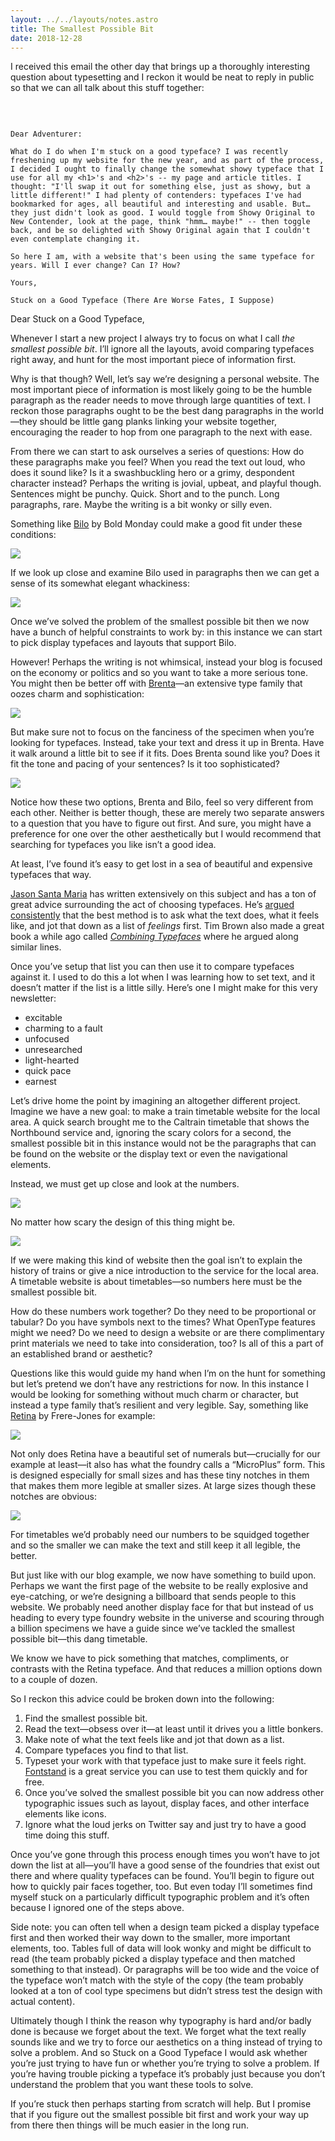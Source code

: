 ```yaml
---
layout: ../../layouts/notes.astro
title: The Smallest Possible Bit
date: 2018-12-28
---
```


I received this email the other day that brings up a thoroughly interesting question about typesetting and I reckon it would be neat to reply in public so that we can all talk about this stuff together:

<br />

```

Dear Adventurer:

What do I do when I'm stuck on a good typeface? I was recently freshening up my website for the new year, and as part of the process, I decided I ought to finally change the somewhat showy typeface that I use for all my <h1>'s and <h2>'s -- my page and article titles. I thought: "I'll swap it out for something else, just as showy, but a little different!" I had plenty of contenders: typefaces I've had bookmarked for ages, all beautiful and interesting and usable. But… they just didn't look as good. I would toggle from Showy Original to New Contender, look at the page, think "hmm… maybe!" -- then toggle back, and be so delighted with Showy Original again that I couldn't even contemplate changing it.

So here I am, with a website that's been using the same typeface for years. Will I ever change? Can I? How?

Yours,

Stuck on a Good Typeface (There Are Worse Fates, I Suppose)

```

Dear Stuck on a Good Typeface,

Whenever I start a new project I always try to focus on what I call _the smallest possible bit_. I’ll ignore all the layouts, avoid comparing typefaces right away, and hunt for the most important piece of information first.

Why is that though? Well, let’s say we’re designing a personal website. The most important piece of information is most likely going to be the humble paragraph as the reader needs to move through large quantities of text. I reckon those paragraphs ought to be the best dang paragraphs in the world—they should be little gang planks linking your website together, encouraging the reader to hop from one paragraph to the next with ease.

From there we can start to ask ourselves a series of questions: How do these paragraphs make you feel? When you read the text out loud, who does it sound like? Is it a swashbuckling hero or a grimy, despondent character instead? Perhaps the writing is jovial, upbeat, and playful though. Sentences might be punchy. Quick. Short and to the punch. Long paragraphs, rare. Maybe the writing is a bit wonky or silly even.

Something like [Bilo](https://www.boldmonday.com/typefaces/bilo/) by Bold Monday could make a good fit under these conditions:

![](https://buttondown.s3.us-west-2.amazonaws.com/images/f1aad75f-5cbc-4231-90a7-dc1ef4c41daf.png)

If we look up close and examine Bilo used in paragraphs then we can get a sense of its somewhat elegant whackiness:

![](https://buttondown.s3.us-west-2.amazonaws.com/images/4b1d1888-ad41-425c-91d1-1f3124a80ffe.png)

Once we’ve solved the problem of the smallest possible bit then we now have a bunch of helpful constraints to work by: in this instance we can start to pick display typefaces and layouts that support Bilo.

However! Perhaps the writing is not whimsical, instead your blog is focused on the economy or politics and so you want to take a more serious tone. You might then be better off with [Brenta](https://store.typenetwork.com/foundry/ludwigtype/fonts/brenta)—an extensive type family that oozes charm and sophistication:

![](https://buttondown.s3.us-west-2.amazonaws.com/images/90c9470a-a231-4eae-80b7-010791a70492.png)

But make sure not to focus on the fanciness of the specimen when you’re looking for typefaces. Instead, take your text and dress it up in Brenta. Have it walk around a little bit to see if it fits. Does Brenta sound like you? Does it fit the tone and pacing of your sentences? Is it too sophisticated?

![](https://buttondown.s3.us-west-2.amazonaws.com/images/3b9b8ec4-adf4-40d8-b4a8-4b0cf4e8c4b4.png)

Notice how these two options, Brenta and Bilo, feel so very different from each other. Neither is better though, these are merely two separate answers to a question that you have to figure out first. And sure, you might have a preference for one over the other aesthetically but I would recommend that searching for typefaces you like isn’t a good idea.

At least, I’ve found it’s easy to get lost in a sea of beautiful and expensive typefaces that way.

[Jason Santa Maria](http://jasonsantamaria.com/) has written extensively on this subject and has a ton of great advice surrounding the act of choosing typefaces. He’s [argued consistently](https://vimeo.com/34178417) that the best method is to ask what the text does, what it feels like, and jot that down as a list of _feelings_ first. Tim Brown also made a great book a while ago called _[Combining Typefaces](https://blog.typekit.com/2016/04/29/combining-typefaces-free-guide-to-great-typography/)_ where he argued along similar lines.

Once you’ve setup that list you can then use it to compare typefaces against it. I used to do this a lot when I was learning how to set text, and it doesn’t matter if the list is a little silly. Here’s one I might make for this very newsletter:

- excitable
- charming to a fault
- unfocused
- unresearched
- light-hearted
- quick pace
- earnest

Let’s drive home the point by imagining an altogether different project. Imagine we have a new goal: to make a train timetable website for the local area. A quick search brought me to the Caltrain timetable that shows the Northbound service and, ignoring the scary colors for a second, the smallest possible bit in this instance would not be the paragraphs that can be found on the website or the display text or even the navigational elements.

Instead, we must get up close and look at the numbers.

![](https://buttondown.s3.us-west-2.amazonaws.com/images/fe07c1b1-c855-4ed5-b5ca-a8af016e75f9.png)

No matter how scary the design of this thing might be.

![](https://buttondown.s3.us-west-2.amazonaws.com/images/2a60b4d9-aff4-4e9a-8461-ec55a81a0e02.png)

If we were making this kind of website then the goal isn’t to explain the history of trains or give a nice introduction to the service for the local area. A timetable website is about timetables—so numbers here must be the smallest possible bit.

How do these numbers work together? Do they need to be proportional or tabular? Do you have symbols next to the times? What OpenType features might we need? Do we need to design a website or are there complimentary print materials we need to take into consideration, too? Is all of this a part of an established brand or aesthetic?

Questions like this would guide my hand when I’m on the hunt for something but let’s pretend we don’t have any restrictions for now. In this instance I would be looking for something without much charm or character, but instead a type family that’s resilient and very legible. Say, something like [Retina](https://frerejones.com/families/retina) by Frere-Jones for example:

![](https://buttondown.s3.us-west-2.amazonaws.com/images/7a65be7f-997b-4f6c-a401-b5c9a9087b7b.png)

Not only does Retina have a beautiful set of numerals but—crucially for our example at least—it also has what the foundry calls a “MicroPlus” form. This is designed especially for small sizes and has these tiny notches in them that makes them more legible at smaller sizes. At large sizes though these notches are obvious:

![](https://buttondown.s3.us-west-2.amazonaws.com/images/fb5b54e0-8046-4521-afe1-5008b97653dc.png)

For timetables we’d probably need our numbers to be squidged together and so the smaller we can make the text and still keep it all legible, the better.

But just like with our blog example, we now have something to build upon. Perhaps we want the first page of the website to be really explosive and eye-catching, or we’re designing a billboard that sends people to this website. We probably need another display face for that but instead of us heading to every type foundry website in the universe and scouring through a billion specimens we have a guide since we’ve tackled the smallest possible bit—this dang timetable.

We know we have to pick something that matches, compliments, or contrasts with the Retina typeface. And that reduces a million options down to a couple of dozen.

So I reckon this advice could be broken down into the following:

1. Find the smallest possible bit.
2. Read the text—obsess over it—at least until it drives you a little bonkers.
3. Make note of what the text feels like and jot that down as a list.
4. Compare typefaces you find to that list.
5. Typeset your work with that typeface just to make sure it feels right. [Fontstand](https://fontstand.com/) is a great service you can use to test them quickly and for free.
6. Once you’ve solved the smallest possible bit you can now address other typographic issues such as layout, display faces, and other interface elements like icons.
7. Ignore what the loud jerks on Twitter say and just try to have a good time doing this stuff.

Once you’ve gone through this process enough times you won’t have to jot down the list at all—you’ll have a good sense of the foundries that exist out there and where quality typefaces can be found. You’ll begin to figure out how to quickly pair faces together, too. But even today I’ll sometimes find myself stuck on a particularly difficult typographic problem and it’s often because I ignored one of the steps above.

Side note: you can often tell when a design team picked a display typeface first and then worked their way down to the smaller, more important elements, too. Tables full of data will look wonky and might be difficult to read (the team probably picked a display typeface and then matched something to that instead). Or paragraphs will be too wide and the voice of the typeface won’t match with the style of the copy (the team probably looked at a ton of cool type specimens but didn’t stress test the design with actual content).

Ultimately though I think the reason why typography is hard and/or badly done is because we forget about the text. We forget what the text really sounds like and we try to force our aesthetics on a thing instead of trying to solve a problem. And so Stuck on a Good Typeface I would ask whether you’re just trying to have fun or whether you’re trying to solve a problem. If you’re having trouble picking a typeface it’s probably just because you don’t understand the problem that you want these tools to solve.

If you’re stuck then perhaps starting from scratch will help. But I promise that if you figure out the smallest possible bit first and work your way up from there then things will be much easier in the long run.
